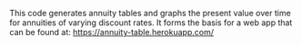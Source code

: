This code generates annuity tables and graphs the present value over time for annuities of varying discount rates. It forms the basis for a web app that can be found at: https://annuity-table.herokuapp.com/
